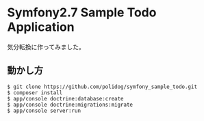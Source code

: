 Symfony2.7 Sample Todo Application
====

気分転換に作ってみました。


## 動かし方

```
$ git clone https://github.com/polidog/symfony_sample_todo.git
$ composer install
$ app/console doctrine:database:create
$ app/console doctrine:migrations:migrate
$ app/console server:run
```

